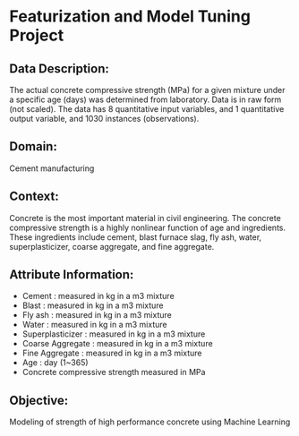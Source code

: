 # Featurization and Model Tuning Project
## Data Description:
The actual concrete compressive strength (MPa) for a given mixture under a
specific age (days) was determined from laboratory. Data is in raw form (not scaled). The data has 8 quantitative input variables, and 1 quantitative output variable, and 1030 instances (observations).
## Domain:
Cement manufacturing
## Context:
Concrete is the most important material in civil engineering. The concrete compressive strength is a highly nonlinear function of age and ingredients. These ingredients include cement, blast furnace slag, fly ash, water, superplasticizer, coarse aggregate, and fine aggregate.

## Attribute Information:
- Cement : measured in kg in a m3 mixture
- Blast : measured in kg in a m3 mixture
- Fly ash : measured in kg in a m3 mixture
- Water : measured in kg in a m3 mixture
- Superplasticizer : measured in kg in a m3 mixture
- Coarse Aggregate : measured in kg in a m3 mixture
- Fine Aggregate : measured in kg in a m3 mixture
- Age : day (1~365)
- Concrete compressive strength measured in MPa
## Objective:
Modeling of strength of high performance concrete using Machine Learning
